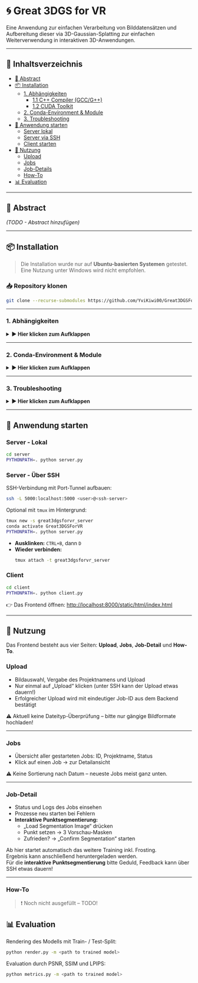 # 🌀 Great 3DGS for VR

Eine Anwendung zur einfachen Verarbeitung von Bilddatensätzen und Aufbereitung dieser via 3D-Gaussian-Splatting zur einfachen Weiterverwendung in interaktiven 3D-Anwendungen.

---

## 📌 Inhaltsverzeichnis
- [📝 Abstract](#-abstract)
- [📦 Installation](#-installation)
  - [1. Abhängigkeiten](#1-abhängigkeiten)
    - [1.1 C++ Compiler (GCC/G++)](#11-c-compiler-gccg)
    - [1.2 CUDA Toolkit](#12-cuda-toolkit)
  - [2. Conda-Environment & Module](#2-conda-environment--module)
  - [3. Troubleshooting](#3-troubleshooting)
- [🚀 Anwendung starten](#-anwendung-starten)
  - [Server lokal](#server---lokal)
  - [Server via SSH](#server---über-ssh)
  - [Client starten](#client)
- [🧪 Nutzung](#-nutzung)
  - [Upload](#upload)
  - [Jobs](#jobs)
  - [Job-Details](#job-detail)
  - [How-To](#how-to)
- [📊 Evaluation](#-evaluation)

---

## 📝 Abstract

*(TODO - Abstract hinzufügen)*

---

## 📦 Installation

> Die Installation wurde nur auf **Ubuntu-basierten Systemen** getestet. Eine Nutzung unter Windows wird nicht empfohlen.

### 📥 Repository klonen
```bash
git clone --recurse-submodules https://github.com/YviKiwi00/Great3DGSForVRRepo.git
```

---

### 1. Abhängigkeiten  
<details>
<summary><strong>▶️ Hier klicken zum Aufklappen</strong></summary>

#### Vorab benötigt:
- Conda
- Colmap
- ImageMagick 7 *(optional)*
- C++ Compiler für PyTorch
- CUDA Toolkit 11.8

Dabei müssen C++ Compiler und CUDA **kompatibel** zueinander sein. Das Projekt wurde mit CUDA Toolkit v11.8 und GCC / G++ v11 getestet. 

---

#### 1.1 C++ Compiler (GCC/G++)
Empfohlen: GCC/G++ 11
```bash
sudo apt install build-essential
sudo apt -y install gcc-[Version] g++-[Version]
```

#### Version verwalten (eine höhere Priorität wird automatisch genutzt)
```bash
sudo update-alternatives --install /usr/bin/gcc gcc /usr/bin/gcc-[Version] [Priorität]
sudo update-alternatives --install /usr/bin/g++ g++ /usr/bin/g++-[Version] [Priorität]
sudo update-alternatives --config gcc
sudo update-alternatives --config g++
```

#### Version prüfen
```bash
gcc --version
g++ --version
```

---

#### 1.2 CUDA Toolkit

#### Version prüfen
```bash
nvidia-smi                    # Unterstützte Version
nvcc --version                # Aktive Version
ls /usr/local/ | grep cuda    # Alle auf dem Rechner installierten CUDA-Versionen
```

#### Installation
1. CUDA 11.8 als `.run`-Datei downloaden: [CUDA Toolkit Archive](https://developer.nvidia.com/cuda-toolkit-archive)
2. Ausführbar machen:
   ```bash
   chmod +x <name of runfile .run>
   ```
3. Nur Toolkit installieren (ohne Treiberinstallation):
   ```bash
   sudo ./<name of runfile .run> --silent --toolkit
   ```

4. PATH konfigurieren:
   ```bash
   gedit ~/.bashrc
   
   # Folgendes einfügen:
   export PATH="/usr/local/cuda-11.8/bin:$PATH"
   export LD_LIBRARY_PATH="/usr/local/cuda-11.8/lib64:$LD_LIBRARY_PATH"
   
   # Datei speichern und im Terminal neu laden
   source ~/.bashrc 
   ```

</details>

---

### 2. Conda-Environment & Module  
<details>
<summary><strong>▶️ Hier klicken zum Aufklappen</strong></summary>

Alles wird über ein Skript erledigt – vorausgesetzt, CUDA v11.8 und GCC/G++ v11 sind korrekt installiert.

```bash
python install.py
conda activate Great3DGSForVR
```

Optionale Parameter:

| Parameter             |                                                                                                            Beschreibung |
|:----------------------|------------------------------------------------------------------------------------------------------------------------:|
| `--no_rasterizer`     | Überspringt Installation des [Gaussian Splatting Rasterizers](https://github.com/YviKiwi00/diff-gaussian-rasterization) |
| `--no_simple_knn`     |                                                                      Überspringt Installation von simple-knn Submodule. |
| `--no_sam`            |      Überspringt Installation von [SAM](https://github.com/facebookresearch/segment-anything) (Segment Anything Model). |
| `--no_grounding_dino` |                           Überspringt Installation von [GroundingDINO](https://github.com/IDEA-Research/GroundingDINO). |
| `--no_nvdiffrast`     |                                        Überspringt Installation von [Nvdiffrast](https://nvlabs.github.io/nvdiffrast/). |

Diese Parameter sind ausschließlich sinnvoll, wenn nur einzelne Module neuinstalliert werden sollen.

</details>

---

### 3. Troubleshooting  
<details>
<summary><strong>▶️ Hier klicken zum Aufklappen</strong></summary>

#### Fehlende Pakete
```bash
conda env update --file environment.yml --prune
```
Wenn nötig:
```bash
pip install <fehlendes-package>
```

#### Fehlende Submodules
```bash
git pull --recurse-submodules
```

</details>

---

## 🚀 Anwendung starten

### Server - Lokal
```bash
cd server
PYTHONPATH=. python server.py
```

### Server - Über SSH
SSH-Verbindung mit Port-Tunnel aufbauen:
```bash
ssh -L 5000:localhost:5000 <user>@<ssh-server>
```

Optional mit `tmux` im Hintergrund:
```bash
tmux new -s great3dgsforvr_server
conda activate Great3DGSForVR
PYTHONPATH=. python server.py
```
- **Ausklinken:** `CTRL+B`, dann `D`
- **Wieder verbinden:**  
  ```bash
  tmux attach -t great3dgsforvr_server
  ```

### Client
```bash
cd client
PYTHONPATH=. python client.py
```

👉 Das Frontend öffnen: [http://localhost:8000/static/html/index.html](http://localhost:8000/static/html/index.html)

---

## 🧪 Nutzung

Das Frontend besteht aus vier Seiten: **Upload**, **Jobs**, **Job-Detail** und **How-To**.

### Upload
- Bildauswahl, Vergabe des Projektnamens und Upload
- Nur einmal auf „Upload“ klicken (unter SSH kann der Upload etwas dauern!)
- Erfolgreicher Upload wird mit eindeutiger Job-ID aus dem Backend bestätigt

⚠️ Aktuell keine Dateityp-Überprüfung – bitte nur gängige Bildformate hochladen!

---

### Jobs
- Übersicht aller gestarteten Jobs: ID, Projektname, Status
- Klick auf einen Job → zur Detailansicht

⚠️ Keine Sortierung nach Datum – neueste Jobs meist ganz unten.

---

### Job-Detail
- Status und Logs des Jobs einsehen
- Prozesse neu starten bei Fehlern
- **Interaktive Punktsegmentierung:**
  - „Load Segmentation Image“ drücken
  - Punkt setzen → 3 Vorschau-Masken
  - Zufrieden? → „Confirm Segmentation“ starten

Ab hier startet automatisch das weitere Training inkl. Frosting.  
Ergebnis kann anschließend heruntergeladen werden.  
Für die **interaktive Punktsegmentierung** bitte Geduld, Feedback kann über SSH etwas dauern!

---

### How-To

> ❗️ Noch nicht ausgefüllt – TODO!

## 📊 Evaluation

Rendering des Modells mit Train- / Test-Split:
```bash
python render.py -m <path to trained model>
```

Evaluation durch PSNR, SSIM und LPIPS:
```bash
python metrics.py -m <path to trained model>
```